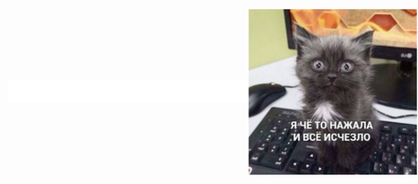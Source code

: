 <div style="display: flex; justify-content: space-between; align-items: center;">
  <img height="40" alt="Меня зовут Ари!" src="images/blink.svg" style="margin-right: auto;" />
  <img src="images/img.jpg" alt="мяу" width="300" />
</div>
